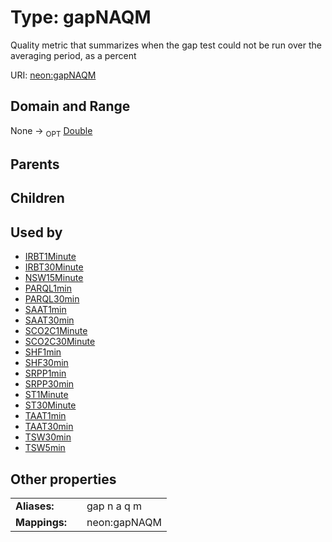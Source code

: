
# Type: gapNAQM


Quality metric that summarizes when the gap test could not be run over the averaging period, as a percent

URI: [neon:gapNAQM](https://data.neonscience.org/gapNAQM)


## Domain and Range

None ->  <sub>OPT</sub> [Double](types/Double.md)

## Parents


## Children


## Used by

 * [IRBT1Minute](IRBT1Minute.md)
 * [IRBT30Minute](IRBT30Minute.md)
 * [NSW15Minute](NSW15Minute.md)
 * [PARQL1min](PARQL1min.md)
 * [PARQL30min](PARQL30min.md)
 * [SAAT1min](SAAT1min.md)
 * [SAAT30min](SAAT30min.md)
 * [SCO2C1Minute](SCO2C1Minute.md)
 * [SCO2C30Minute](SCO2C30Minute.md)
 * [SHF1min](SHF1min.md)
 * [SHF30min](SHF30min.md)
 * [SRPP1min](SRPP1min.md)
 * [SRPP30min](SRPP30min.md)
 * [ST1Minute](ST1Minute.md)
 * [ST30Minute](ST30Minute.md)
 * [TAAT1min](TAAT1min.md)
 * [TAAT30min](TAAT30min.md)
 * [TSW30min](TSW30min.md)
 * [TSW5min](TSW5min.md)

## Other properties

|  |  |  |
| --- | --- | --- |
| **Aliases:** | | gap n a q m |
| **Mappings:** | | neon:gapNAQM |

